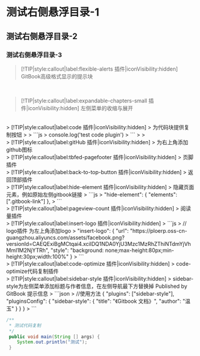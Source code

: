 # 测试右侧悬浮目录-1

## 测试右侧悬浮目录-2

### 测试右侧悬浮目录-3


> [!TIP|style:callout|label:flexible-alerts 插件|iconVisibility:hidden]
GitBook高级格式显示的提示块

<br/>

> [!TIP|style:callout|label:expandable-chapters-small 插件|iconVisibility:hidden]
左侧菜单的收缩与展开

<br/>
> [!TIP|style:callout|label:code 插件|iconVisibility:hidden]
> 为代码块提供复制按钮
>
> ```js
> console.log('test code plugin')
> ```
>
>

<br/>
> [!TIP|style:callout|label:gitHub 插件|iconVisibility:hidden]
> 为右上角添加github图标


<br/>
> [!TIP|style:callout|label:tbfed-pagefooter 插件|iconVisibility:hidden]
> 页脚插件

<br/>
> [!TIP|style:callout|label:back-to-top-button 插件|iconVisibility:hidden]
> 返回顶部插件

<br/>
> [!TIP|style:callout|label:hide-element 插件|iconVisibility:hidden]
> 隐藏页面元素，例如原始左侧gitbook链接
> ```js
>       "hide-element": {
          "elements": [".gitbook-link"]
      },
> ```

<br/>
> [!TIP|style:callout|label:pageview-count 插件|iconVisibility:hidden]
> 阅读量插件

<br/>
> [!TIP|style:callout|label:insert-logo 插件|iconVisibility:hidden]
> ```js
>  // logo插件 为左上角添加logo
> "insert-logo": {
  "url": "https://ploerp.oss-cn-guangzhou.aliyuncs.com/assets/facebook.png?versionId=CAEQExiBgMCtqai4.xciIDQ1NDA0YjU3Mzc1MzRhZThiNTdmYjVhMmI1M2NjYTRh",
  "style": "background: none;max-height:80px;min-height:30px;width:100%"
}
> ```

<br/>
> [!TIP|style:callout|label:code-optimize 插件|iconVisibility:hidden]
> code-optimize代码复制插件

<br/>
> [!TIP|style:callout|label:sidebar-style 插件|iconVisibility:hidden]
> sidebar-style为左侧菜单添加标题与作者信息，在左侧导航最下方替换掉 Published by GitBook 提示信息
> ```json
> //使用方法
{
    "plugins": ["sidebar-style"],
    "pluginsConfig": {
        "sidebar-style": {
            "title": "《Gitbook 文档》",
            "author": "温玉"
        }
    }
}
> ```

```java
/**
 * 测试代码复制
 */
 public void main(String [] args) {
   	System.out.println("测试");
 }
```

